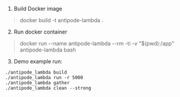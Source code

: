 1. Build Docker image
> docker build -t antipode-lambda .

2. Run docker container
> docker run --name antipode-lambda --rm -ti -v "$(pwd):/app" antipode-lambda bash

3. Demo example run:
```
./antipode_lambda build
./antipode_lambda run -r 5000
./antipode_lambda gather
./antipode_lambda clean --strong
```